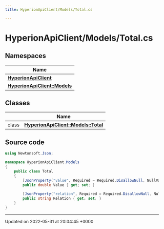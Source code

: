 ```yaml
---
title: HyperionApiClient/Models/Total.cs

---
```


# HyperionApiClient/Models/Total.cs



## Namespaces

| Name           |
| -------------- |
| **[HyperionApiClient](/Namespaces/namespace_hyperion_api_client.md)**  |
| **[HyperionApiClient::Models](/Namespaces/namespace_hyperion_api_client_1_1_models.md)**  |

## Classes

|                | Name           |
| -------------- | -------------- |
| class | **[HyperionApiClient::Models::Total](/Classes/class_hyperion_api_client_1_1_models_1_1_total.md)**  |




## Source code

```csharp
using Newtonsoft.Json;

namespace HyperionApiClient.Models
{
    public class Total 
    {
        [JsonProperty("value", Required = Required.DisallowNull, NullValueHandling = NullValueHandling.Ignore)]
        public double Value { get; set; }
    
        [JsonProperty("relation", Required = Required.DisallowNull, NullValueHandling = NullValueHandling.Ignore)]
        public string Relation { get; set; }
    }
}
```


-------------------------------

Updated on 2022-05-31 at 20:04:45 +0000
